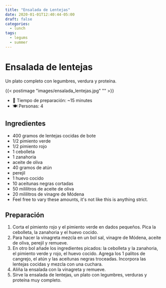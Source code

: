 ```yaml
---
title: "Ensalada de Lentejas"
date: 2020-01-01T12:40:44-05:00
draft: false
categories: 
  - lunch
tags: 
  - legums
  - summer
---
```


# Ensalada de lentejas

Un plato completo con legumbres, verdura y proteína.

{{< postimage "images/ensalada_lentejas.jpg" "" >}}

- 🍳 Tiempo de preparación: ~15 minutes
- 🍽️  Personas: 4

## Ingredientes

- 400 gramos de lentejas cocidas de bote
- 1/2 pimiento verde
- 1/2 pimiento rojo
- 1 cebolleta
- 1 zanahoria
- aceite de oliva
- 40 gramos de atún
- perejil
- 1 huevo cocido
- 10 aceitunas negras cortadas
- 50 mililitros de aceite de oliva
- 20 mililitros de vinagre de Módena
- Feel free to vary these amounts, it's not like this is anything strict.

## Preparación 

1. Corta el pimiento rojo y el pimiento verde en dados pequeños. Pica la cebolleta, la zanahoria y el huevo cocido. 
2. Para hacer la vinagreta mezcla en un bol sal, vinagre de Módena, aceite de oliva, perejil y remueve. 
3. En otro bol añade los ingredientes picados: la cebolleta y la zanahoria, el pimiento verde y rojo, el huevo cocido. Agrega los 1 palitos de cangrejo, el atún y las aceitunas negras troceadas. Incorpora las lentejas cocidas y mezcla con una cuchara. 
4. Aliña la ensalada con la vinagreta y remueve.
5. Sirve la ensalada de lentejas, un plato con legumbres, verduras y proteína muy completo.

